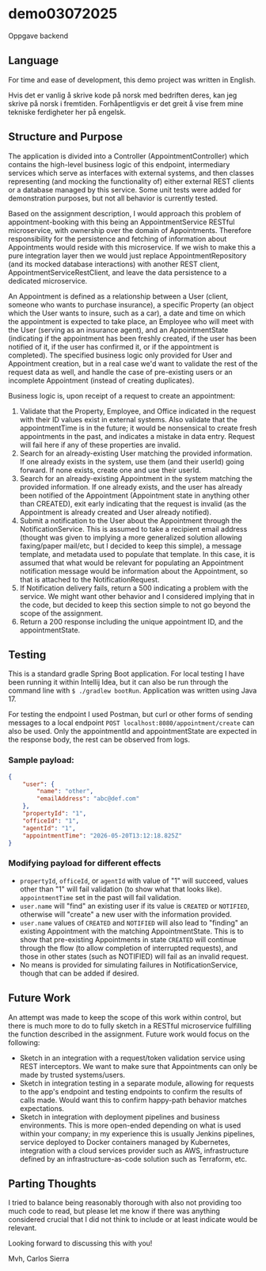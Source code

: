 # demo03072025
Oppgave backend

## Language

For time and ease of development, this demo project was written in English.

Hvis det er vanlig å skrive kode på norsk med bedriften deres, kan jeg skrive på norsk i fremtiden. Forhåpentligvis er det greit å vise frem mine tekniske ferdigheter her på engelsk.

## Structure and Purpose

The application is divided into a Controller (AppointmentController) which contains the high-level business logic of this endpoint, intermediary services which serve as interfaces with external systems, and then classes representing (and mocking the functionality of) either external REST clients or a database managed by this service. Some unit tests were added for demonstration purposes, but not all behavior is currently tested.

Based on the assignment description, I would approach this problem of appointment-booking with this being an AppointmentService RESTful microservice, with ownership over the domain of Appointments. Therefore responsibility for the persistence and fetching of information about Appointments would reside with this microservice. If we wish to make this a pure integration layer then we would just replace AppointmentRepository (and its mocked database interactions) with another REST client, AppointmentServiceRestClient, and leave the data persistence to a dedicated microservice.

An Appointment is defined as a relationship between a User (client, someone who wants to purchase insurance), a specific Property (an object which the User wants to insure, such as a car), a date and time on which the appointment is expected to take place, an Employee who will meet with the User (serving as an insurance agent), and an AppointmentState (indicating if the appointment has been freshly created, if the user has been notified of it, if the user has confirmed it, or if the appointment is completed). The specified business logic only provided for User and Appointment creation, but in a real case we'd want to validate the rest of the request data as well, and handle the case of pre-existing users or an incomplete Appointment (instead of creating duplicates).

Business logic is, upon receipt of a request to create an appointment:

1. Validate that the Property, Employee, and Office indicated in the request with their ID values exist in external systems. Also validate that the appointmentTime is in the future; it would be nonsensical to create fresh appointments in the past, and indicates a mistake in data entry. Request will fail here if any of these properties are invalid.
2. Search for an already-existing User matching the provided information. If one already exists in the system, use them (and their userId) going forward. If none exists, create one and use their userId.
3. Search for an already-existing Appointment in the system matching the provided information. If one already exists, and the user has already been notified of the Appointment (Appointment state in anything other than CREATED), exit early indicating that the request is invalid (as the Appointment is already created and User already notified).
4. Submit a notification to the User about the Appointment through the NotificationService. This is assumed to take a recipient email address (thought was given to implying a more generalized solution allowing faxing/paper mail/etc, but I decided to keep this simple), a message template, and metadata used to populate that template. In this case, it is assumed that what would be relevant for populating an Appointment notification message would be information about the Appointment, so that is attached to the NotificationRequest.
5. If Notification delivery fails, return a 500 indicating a problem with the service. We might want other behavior and I considered implying that in the code, but decided to keep this section simple to not go beyond the scope of the assignment.
6. Return a 200 response including the unique appointment ID, and the appointmentState.

## Testing

This is a standard gradle Spring Boot application. For local testing I have been running it within Intellij Idea, but it can also be run through the command line with `$ ./gradlew bootRun`. Application was written using Java 17.

For testing the endpoint I used Postman, but curl or other forms of sending messages to a local endpoint `POST localhost:8080/appointment/create` can also be used. Only the appointmentId and appointmentState are expected in the response body, the rest can be observed from logs.

### Sample payload:

```json
{
    "user": {
        "name": "other",
        "emailAddress": "abc@def.com"
    },
    "propertyId": "1",
    "officeId": "1",
    "agentId": "1",
    "appointmentTime": "2026-05-20T13:12:18.825Z"
}
```

### Modifying payload for different effects

- `propertyId`, `officeId`, or `agentId` with value of "1" will succeed, values other than "1" will fail validation (to show what that looks like). `appointmentTime` set in the past will fail validation.
- `user.name` will "find" an existing user if its value is `CREATED` or `NOTIFIED`, otherwise will "create" a new user with the information provided.
- `user.name` values of `CREATED` and `NOTIFIED` will also lead to "finding" an existing Appointment with the matching AppointmentState. This is to show that pre-existing Appointments in state `CREATED` will continue through the flow (to allow completion of interrupted requests), and those in other states (such as NOTIFIED) will fail as an invalid request.
- No means is provided for simulating failures in NotificationService, though that can be added if desired.

## Future Work

An attempt was made to keep the scope of this work within control, but there is much more to do to fully sketch in a RESTful microservice fulfilling the function described in the assignment. Future work would focus on the following:

- Sketch in an integration with a request/token validation service using REST interceptors. We want to make sure that Appointments can only be made by trusted systems/users.
- Sketch in integration testing in a separate module, allowing for requests to the app's endpoint and testing endpoints to confirm the results of calls made. Would want this to confirm happy-path behavior matches expectations.
- Sketch in integration with deployment pipelines and business environments. This is more open-ended depending on what is used within your company; in my experience this is usually Jenkins pipelines, service deployed to Docker containers managed by Kubernetes, integration with a cloud services provider such as AWS, infrastructure defined by an infrastructure-as-code solution such as Terraform, etc.

## Parting Thoughts

I tried to balance being reasonably thorough with also not providing too much code to read, but please let me know if there was anything considered crucial that I did not think to include or at least indicate would be relevant.

Looking forward to discussing this with you!

Mvh, Carlos Sierra